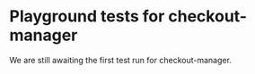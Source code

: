 # Playground tests for checkout-manager
We are still awaiting the first test run for checkout-manager.

